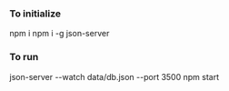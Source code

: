 
### To initialize
npm i
npm i -g json-server


### To run

json-server --watch data/db.json --port 3500
npm start
